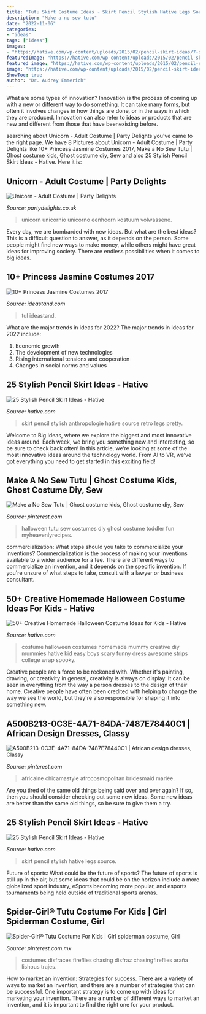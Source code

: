 ```yaml
---
title: "Tutu Skirt Costume Ideas ~ Skirt Pencil Stylish Hative Legs Source"
description: "Make a no sew tutu"
date: "2022-11-06"
categories:
- "ideas"
tags: ["ideas"]
images:
- "https://hative.com/wp-content/uploads/2015/02/pencil-skirt-ideas/7-stylish-pencil-skirt-ideas.jpg"
featuredImage: "https://hative.com/wp-content/uploads/2015/02/pencil-skirt-ideas/7-stylish-pencil-skirt-ideas.jpg"
featured_image: "https://hative.com/wp-content/uploads/2015/02/pencil-skirt-ideas/18-stylish-pencil-skirt-ideas.jpg"
image: "https://hative.com/wp-content/uploads/2015/02/pencil-skirt-ideas/18-stylish-pencil-skirt-ideas.jpg"
ShowToc: true
author: "Dr. Audrey Emmerich"
---
```



What are some types of innovation?
Innovation is the process of coming up with a new or different way to do something. It can take many forms, but often it involves changes in how things are done, or in the ways in which they are produced. Innovation can also refer to ideas or products that are new and different from those that have beenexisting before.

	

		
searching about Unicorn - Adult Costume | Party Delights you've came to the right page. We have 8 Pictures about Unicorn - Adult Costume | Party Delights like 10+ Princess Jasmine Costumes 2017, Make a No Sew Tutu | Ghost costume kids, Ghost costume diy, Sew and also 25 Stylish Pencil Skirt Ideas - Hative. Here it is:
		
    
## Unicorn - Adult Costume | Party Delights

<img loading=lazy src="https://images.partydelights.co.uk/FANC/14/439/front/v1/flxm/4.jpg" onerror="this.onerror=null;this.src='https://tse1.mm.bing.net/th?id=OIP.kIKBdkPlV5FV-mcrIL4tJgHaJ4&amp;pid=15.1';" alt="Unicorn - Adult Costume | Party Delights">

_Source: partydelights.co.uk_

>unicorn unicornio unicorno eenhoorn kostuum volwassene. 

	

Every day, we are bombarded with new ideas. But what are the best ideas? This is a difficult question to answer, as it depends on the person. Some people might find new ways to make money, while others might have great ideas for improving society. There are endless possibilities when it comes to big ideas.

    
## 10+ Princess Jasmine Costumes 2017

<img loading=lazy src="http://ideastand.com/wp-content/uploads/2017/09/princess-jasmine-costume-diy/12-princess-jasmine-costume-diy-ideas.jpg" onerror="this.onerror=null;this.src='https://tse2.mm.bing.net/th?id=OIP.JC6-Qqyg6317Bcp2YYb-NAHaOf&amp;pid=15.1';" alt="10+ Princess Jasmine Costumes 2017">

_Source: ideastand.com_

>tul ideastand. 

	

What are the major trends in ideas for 2022?
The major trends in ideas for 2022 include: 
1. Economic growth 
2. The development of new technologies 
3. Rising international tensions and cooperation 
4. Changes in social norms and values 

    
## 25 Stylish Pencil Skirt Ideas - Hative

<img loading=lazy src="https://hative.com/wp-content/uploads/2015/02/pencil-skirt-ideas/7-stylish-pencil-skirt-ideas.jpg" onerror="this.onerror=null;this.src='https://tse1.mm.bing.net/th?id=OIP.ICAhZP2GgCld3jrmgNR8xAHaLH&amp;pid=15.1';" alt="25 Stylish Pencil Skirt Ideas - Hative">

_Source: hative.com_

>skirt pencil stylish anthropologie hative source retro legs pretty. 

	

Welcome to Big Ideas, where we explore the biggest and most innovative ideas around. Each week, we bring you something new and interesting, so be sure to check back often! In this article, we’re looking at some of the most innovative ideas around the technology world. From AI to VR, we’ve got everything you need to get started in this exciting field!

    
## Make A No Sew Tutu | Ghost Costume Kids, Ghost Costume Diy, Sew

<img loading=lazy src="https://i.pinimg.com/736x/98/f1/58/98f1582ddee466fc4b73de53026d0b16.jpg" onerror="this.onerror=null;this.src='https://tse3.mm.bing.net/th?id=OIP.Nuyp643BOI9_mHVfGyc3UwHaLH&amp;pid=15.1';" alt="Make a No Sew Tutu | Ghost costume kids, Ghost costume diy, Sew">

_Source: pinterest.com_

>halloween tutu sew costumes diy ghost costume toddler fun myheavenlyrecipes. 

	

commercialization: What steps should you take to commercialize your inventions?
Commercialization is the process of making your inventions available to a wider audience for a fee. There are different ways to commercialize an invention, and it depends on the specific invention. If you're unsure of what steps to take, consult with a lawyer or business consultant.

    
## 50+ Creative Homemade Halloween Costume Ideas For Kids - Hative

<img loading=lazy src="https://hative.com/wp-content/uploads/2014/03/costumes-for-kids/37-little-mummies-kid-costume.jpg" onerror="this.onerror=null;this.src='https://tse3.mm.bing.net/th?id=OIP.38iHObS9sCB6fFogwRzqrgHaJ4&amp;pid=15.1';" alt="50+ Creative Homemade Halloween Costume Ideas for Kids - Hative">

_Source: hative.com_

>costume halloween costumes homemade mummy creative diy mummies hative kid easy boys scary funny dress awesome strips college wrap spooky. 

	

Creative people are a force to be reckoned with. Whether it's painting, drawing, or creativity in general, creativity is always on display. It can be seen in everything from the way a person dresses to the design of their home. Creative people have often been credited with helping to change the way we see the world, but they're also responsible for shaping it into something new.

    
## A500B213-0C3E-4A71-84DA-7487E78440C1 | African Design Dresses, Classy

<img loading=lazy src="https://i.pinimg.com/736x/7a/43/72/7a437209d3927894b3b2407edd0d4594.jpg" onerror="this.onerror=null;this.src='https://tse3.mm.bing.net/th?id=OIP.XY5VAcb3qGebFj9cxTvIAAHaLH&amp;pid=15.1';" alt="A500B213-0C3E-4A71-84DA-7487E78440C1 | African design dresses, Classy">

_Source: pinterest.com_

>africaine chicamastyle afrocosmopolitan bridesmaid mariée. 

	

Are you tired of the same old things being said over and over again? If so, then you should consider checking out some new ideas. Some new ideas are better than the same old things, so be sure to give them a try.

    
## 25 Stylish Pencil Skirt Ideas - Hative

<img loading=lazy src="https://hative.com/wp-content/uploads/2015/02/pencil-skirt-ideas/18-stylish-pencil-skirt-ideas.jpg" onerror="this.onerror=null;this.src='https://tse1.mm.bing.net/th?id=OIP.oV-PQ5e3NCJF77iK9xCXJgHaMg&amp;pid=15.1';" alt="25 Stylish Pencil Skirt Ideas - Hative">

_Source: hative.com_

>skirt pencil stylish hative legs source. 

	

Future of sports: What could be the future of sports?
The future of sports is still up in the air, but some ideas that could be on the horizon include a more globalized sport industry, eSports becoming more popular, and esports tournaments being held outside of traditional sports arenas.

    
## Spider-Girl® Tutu Costume For Kids | Girl Spiderman Costume, Girl

<img loading=lazy src="https://i.pinimg.com/736x/ba/6b/eb/ba6beb35c04d519e82da29a7ee8c6155--spider-girl-tutu-costumes.jpg" onerror="this.onerror=null;this.src='https://tse4.mm.bing.net/th?id=OIP.nS1YzWac6XySxcQvjbDzCwHaLH&amp;pid=15.1';" alt="Spider-Girl® Tutu Costume For Kids | Girl spiderman costume, Girl">

_Source: pinterest.com.mx_

>costumes disfraces fireflies chasing disfraz chasingfireflies araña lishous trajes. 

	

How to market an invention: Strategies for success.
There are a variety of ways to market an invention, and there are a number of strategies that can be successful. One important strategy is to come up with ideas for marketing your invention. There are a number of different ways to market an invention, and it is important to find the right one for your product.

